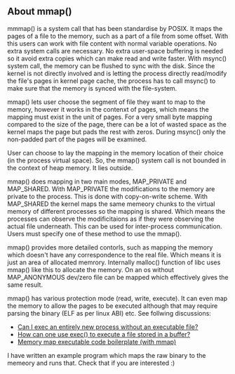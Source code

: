 ## About mmap()

mmmap() is a system call that has been standardise by POSIX.
It maps the pages of a file to the memory, such as a part of a file from some offset. With this users can work with file content with normal variable operations. No extra system calls are necessary. No extra user-space buffering is needed so it avoid extra copies which can make read and write faster. With msync() system call, the memory can be flushed to sync with the disk. Since the kernel is not directly involved and is letting the process directly read/modify the file's pages in kernel page cache, the process has to call msync() to make sure that the memory is synced with the file-system.

mmap() lets user choose the segment of file they want to map to the memory, however it works in the contenxt of pages, which means the mapping must exist in the unit of pages. For a very small byte mapping compared to the size of the page, there can be a lot of wasted space as the kernel maps the page but pads the rest with zeros. During msync() only the non-padded part of the pages will be examined.

User can choose to lay the mapping in the memory location of their choice (in the process virtual space). So, the mmap() system call is not bounded in the context of heap memory. It lies outside. 

mmap() does mapping in two main modes, MAP_PRIVATE and MAP_SHARED. With MAP_PRIVATE the modifications to the memory are private to the process. This is done with copy-on-write scheme. With MAP_SHARED the kernel maps the same memeory chunks to the virtual memory of different processes so the mapping is shared. Which means the processes can observe the modificitaions as if they were observing the actual file underneath. This can be used for inter-process communication. Users must specify one of these method to use the mmap(). 

mmap() provides more detailed contorls, such as mapping the memory which doesn't have any correspondence to the real file. Which means it is just an area of allocated memrory. Internally malloc() function of libc uses mmap() like this to allocate the memory. On an os without MAP_ANONYMOUS dev/zero file can be mapped which effectively gives the same result. 

mmap() has various protection mode (read, write, execute). It can even map the memory to allow the pages to be executed although that may require parsing the binary (ELF as per linux ABI) etc. See follwing discussions: 
- [Can I exec an entirely new process without an executable file?](https://unix.stackexchange.com/questions/230472/can-i-exec-an-entirely-new-process-without-an-executable-file)
- [How can one use exec() to execute a file stored in a buffer?](https://www.reddit.com/r/C_Programming/comments/ycrmao/how_can_one_use_exec_to_execute_a_file_stored_in/)
- [Memory map executable code boilerplate (with mmap)](https://gist.github.com/rLinks234/6c7000fda4d2ab4c6b8bc52479b03353)

I have written an example program which maps the raw binary to the memeory and runs that. Check that if you are interested :)